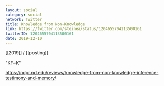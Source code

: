 ```yaml
---
layout: social
category: social
network: Twitter
title: Knowledge from Non-Knowledge
link: https://twitter.com/steinea/status/1204655704113500161
twitterID: 1204655704113500161
date: 2019-12-10
---
```


[[2019]] / [[posting]]

"KF~K"

<https://ndpr.nd.edu/reviews/knowledge-from-non-knowledge-inference-testimony-and-memory/>
